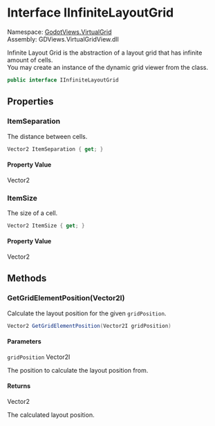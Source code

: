 # <a id="GodotViews_VirtualGrid_IInfiniteLayoutGrid"></a> Interface IInfiniteLayoutGrid

Namespace: [GodotViews.VirtualGrid](GodotViews.VirtualGrid.md)  
Assembly: GDViews.VirtualGridView.dll  

Infinite Layout Grid is the abstraction of a layout grid that has infinite amount of cells.<br />
You may create an instance of the dynamic grid viewer from the <xref href="GodotViews.VirtualGrid.InfiniteLayoutGrids" data-throw-if-not-resolved="false"></xref> class.

```csharp
public interface IInfiniteLayoutGrid
```

## Properties

### <a id="GodotViews_VirtualGrid_IInfiniteLayoutGrid_ItemSeparation"></a> ItemSeparation

The distance between cells.

```csharp
Vector2 ItemSeparation { get; }
```

#### Property Value

 Vector2

### <a id="GodotViews_VirtualGrid_IInfiniteLayoutGrid_ItemSize"></a> ItemSize

The size of a cell.

```csharp
Vector2 ItemSize { get; }
```

#### Property Value

 Vector2

## Methods

### <a id="GodotViews_VirtualGrid_IInfiniteLayoutGrid_GetGridElementPosition_Godot_Vector2I_"></a> GetGridElementPosition\(Vector2I\)

Calculate the layout position for the given <code class="paramref">gridPosition</code>.

```csharp
Vector2 GetGridElementPosition(Vector2I gridPosition)
```

#### Parameters

`gridPosition` Vector2I

The position to calculate the layout position from.

#### Returns

 Vector2

The calculated layout position.


